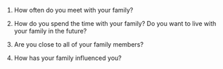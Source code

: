 1. How often do you meet with your family?

2. How do you spend the time with your family? Do you want to live with your family in the future?
3. Are you close to all of your family members?
4. How has your family influenced you?

